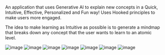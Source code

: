 An application that uses Generative AI to explain new concepts in a Quick, Intuitive, Effective, Personalized and Fun way!
Uses Hooked principles to make users more engaged.

The idea to make learning as Intuitive as possible is to generate a mindmap that breaks down any concept that the user wants to learn to an atomic level.

![image](https://github.com/user-attachments/assets/85107df9-60c1-4ba2-b2ac-7b0571da1a22)
![image](https://github.com/user-attachments/assets/eb7152c0-8b4f-4afb-abf7-9e787e4e9fad)
![image](https://github.com/user-attachments/assets/89d51c97-8ed6-49b5-bb72-87568a61aa8e)
![image](https://github.com/user-attachments/assets/547eb17d-8742-4726-b742-d5e2a887a33a)
![image](https://github.com/user-attachments/assets/a0dc88ca-d318-4fdf-be6b-b11563d5ca41)
![image](https://github.com/user-attachments/assets/00d54686-1da0-45ef-abf4-ee0b35429094)
![image](https://github.com/user-attachments/assets/5d9110f8-a9eb-4965-a10b-4c8d7f626def)
